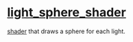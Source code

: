 # [light_sphere_shader](light_sphere_shader.md)

[shader](../../shader.md) that draws a sphere for each light.